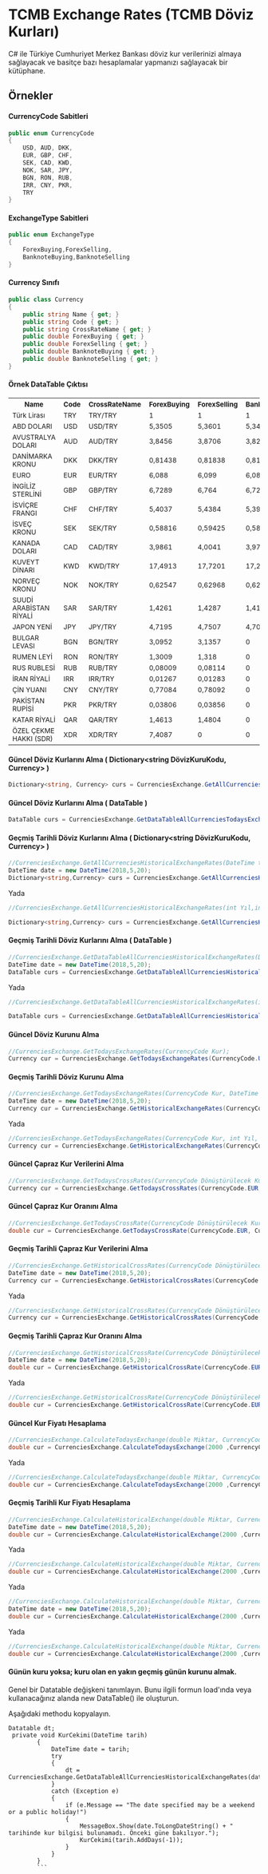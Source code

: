 TCMB Exchange Rates (TCMB Döviz Kurları)
=======
C# ile Türkiye Cumhuriyet Merkez Bankası döviz kur verilerinizi almaya sağlayacak ve basitçe bazı hesaplamalar yapmanızı sağlayacak bir kütüphane.

## Örnekler

#### CurrencyCode Sabitleri


```c#
public enum CurrencyCode
{
    USD, AUD, DKK,
    EUR, GBP, CHF,
    SEK, CAD, KWD,
    NOK, SAR, JPY,
    BGN, RON, RUB,
    IRR, CNY, PKR,
    TRY
}
```

#### ExchangeType Sabitleri

```c#
public enum ExchangeType
{
    ForexBuying,ForexSelling,
    BanknoteBuying,BanknoteSelling
}
```

#### Currency Sınıfı

```c#
public class Currency
{
    public string Name { get; }
    public string Code { get; }
    public string CrossRateName { get; }
    public double ForexBuying { get; }
    public double ForexSelling { get; }
    public double BanknoteBuying { get; }
    public double BanknoteSelling { get; }
}
```

#### Örnek DataTable Çıktısı

<table><tr><th><sub>Name</th></sub><th><sub>Code</th></sub><th><sub>CrossRateName</th></sub><th><sub>ForexBuying</th></sub><th><sub>ForexSelling</th></sub><th><sub>BanknoteBuying</th></sub><th><sub>BanknoteSelling</th></sub></tr><tr><td><sub>Türk Lirası</td></sub><td><sub>TRY</td></sub><td><sub>TRY/TRY</td></sub><td><sub>1</td></sub><td><sub>1</td></sub><td><sub>1</td></sub><td><sub>1</td></sub></tr><tr><td><sub>ABD DOLARI</td></sub><td><sub>USD</td></sub><td><sub>USD/TRY</td></sub><td><sub>5,3505</td></sub><td><sub>5,3601</td></sub><td><sub>5,3467</td></sub><td><sub>5,3682</td></sub></tr><tr><td><sub>AVUSTRALYA DOLARI</td></sub><td><sub>AUD</td></sub><td><sub>AUD/TRY</td></sub><td><sub>3,8456</td></sub><td><sub>3,8706</td></sub><td><sub>3,8279</td></sub><td><sub>3,8939</td></sub></tr><tr><td><sub>DANİMARKA KRONU</td></sub><td><sub>DKK</td></sub><td><sub>DKK/TRY</td></sub><td><sub>0,81438</td></sub><td><sub>0,81838</td></sub><td><sub>0,81381</td></sub><td><sub>0,82026</td></sub></tr><tr><td><sub>EURO</td></sub><td><sub>EUR</td></sub><td><sub>EUR/TRY</td></sub><td><sub>6,088</td></sub><td><sub>6,099</td></sub><td><sub>6,0837</td></sub><td><sub>6,1081</td></sub></tr><tr><td><sub>İNGİLİZ STERLİNİ</td></sub><td><sub>GBP</td></sub><td><sub>GBP/TRY</td></sub><td><sub>6,7289</td></sub><td><sub>6,764</td></sub><td><sub>6,7242</td></sub><td><sub>6,7741</td></sub></tr><tr><td><sub>İSVİÇRE FRANGI</td></sub><td><sub>CHF</td></sub><td><sub>CHF/TRY</td></sub><td><sub>5,4037</td></sub><td><sub>5,4384</td></sub><td><sub>5,3956</td></sub><td><sub>5,4465</td></sub></tr><tr><td><sub>İSVEÇ KRONU</td></sub><td><sub>SEK</td></sub><td><sub>SEK/TRY</td></sub><td><sub>0,58816</td></sub><td><sub>0,59425</td></sub><td><sub>0,58775</td></sub><td><sub>0,59562</td></sub></tr><tr><td><sub>KANADA DOLARI</td></sub><td><sub>CAD</td></sub><td><sub>CAD/TRY</td></sub><td><sub>3,9861</td></sub><td><sub>4,0041</td></sub><td><sub>3,9714</td></sub><td><sub>4,0193</td></sub></tr><tr><td><sub>KUVEYT DİNARI</td></sub><td><sub>KWD</td></sub><td><sub>KWD/TRY</td></sub><td><sub>17,4913</td></sub><td><sub>17,7201</td></sub><td><sub>17,2289</td></sub><td><sub>17,9859</td></sub></tr><tr><td><sub>NORVEÇ KRONU</td></sub><td><sub>NOK</td></sub><td><sub>NOK/TRY</td></sub><td><sub>0,62547</td></sub><td><sub>0,62968</td></sub><td><sub>0,62504</td></sub><td><sub>0,63113</td></sub></tr><tr><td><sub>SUUDİ ARABİSTAN RİYALİ</td></sub><td><sub>SAR</td></sub><td><sub>SAR/TRY</td></sub><td><sub>1,4261</td></sub><td><sub>1,4287</td></sub><td><sub>1,4154</td></sub><td><sub>1,4394</td></sub></tr><tr><td><sub>JAPON YENİ</td></sub><td><sub>JPY</td></sub><td><sub>JPY/TRY</td></sub><td><sub>4,7195</td></sub><td><sub>4,7507</td></sub><td><sub>4,702</td></sub><td><sub>4,7688</td></sub></tr><tr><td><sub>BULGAR LEVASI</td></sub><td><sub>BGN</td></sub><td><sub>BGN/TRY</td></sub><td><sub>3,0952</td></sub><td><sub>3,1357</td></sub><td><sub>0</td></sub><td><sub>0</td></sub></tr><tr><td><sub>RUMEN LEYİ</td></sub><td><sub>RON</td></sub><td><sub>RON/TRY</td></sub><td><sub>1,3009</td></sub><td><sub>1,318</td></sub><td><sub>0</td></sub><td><sub>0</td></sub></tr><tr><td><sub>RUS RUBLESİ</td></sub><td><sub>RUB</td></sub><td><sub>RUB/TRY</td></sub><td><sub>0,08009</td></sub><td><sub>0,08114</td></sub><td><sub>0</td></sub><td><sub>0</td></sub></tr><tr><td><sub>İRAN RİYALİ</td></sub><td><sub>IRR</td></sub><td><sub>IRR/TRY</td></sub><td><sub>0,01267</td></sub><td><sub>0,01283</td></sub><td><sub>0</td></sub><td><sub>0</td></sub></tr><tr><td><sub>ÇİN YUANI</td></sub><td><sub>CNY</td></sub><td><sub>CNY/TRY</td></sub><td><sub>0,77084</td></sub><td><sub>0,78092</td></sub><td><sub>0</td></sub><td><sub>0</td></sub></tr><tr><td><sub>PAKİSTAN RUPİSİ</td></sub><td><sub>PKR</td></sub><td><sub>PKR/TRY</td></sub><td><sub>0,03806</td></sub><td><sub>0,03856</td></sub><td><sub>0</td></sub><td><sub>0</td></sub></tr><tr><td><sub>KATAR RİYALİ</td></sub><td><sub>QAR</td></sub><td><sub>QAR/TRY</td></sub><td><sub>1,4613</td></sub><td><sub>1,4804</td></sub><td><sub>0</td></sub><td><sub>0</td></sub></tr><tr><td><sub>ÖZEL ÇEKME HAKKI (SDR)                            </td></sub><td><sub>XDR</td></sub><td><sub>XDR/TRY</td></sub><td><sub>7,4087</td></sub><td><sub>0</td></sub><td><sub>0</td></sub><td><sub>0</td></sub></tr></table>

#### Güncel Döviz Kurlarını Alma ( Dictionary<string DövizKuruKodu, Currency> )

```c#
Dictionary<string, Currency> curs = CurrenciesExchange.GetAllCurrenciesTodaysExchangeRates();
```

#### Güncel Döviz Kurlarını Alma ( DataTable )

```c#
DataTable curs = CurrenciesExchange.GetDataTableAllCurrenciesTodaysExchangeRates();
```

#### Geçmiş Tarihli Döviz Kurlarını Alma ( Dictionary<string DövizKuruKodu, Currency> )

```c#
//CurrenciesExchange.GetAllCurrenciesHistoricalExchangeRates(DateTime tarih);
DateTime date = new DateTime(2018,5,20);
Dictionary<string,Currency> curs = CurrenciesExchange.GetAllCurrenciesHistoricalExchangeRates(date);
```
Yada

```c#
//CurrenciesExchange.GetAllCurrenciesHistoricalExchangeRates(int Yıl,int Ay, int Gün);

Dictionary<string,Currency> curs = CurrenciesExchange.GetAllCurrenciesHistoricalExchangeRates(2018,5,20);
```

#### Geçmiş Tarihli Döviz Kurlarını Alma ( DataTable )

```c#
//CurrenciesExchange.GetDataTableAllCurrenciesHistoricalExchangeRates(DateTime tarih);
DateTime date = new DateTime(2018,5,20);
DataTable curs = CurrenciesExchange.GetDataTableAllCurrenciesHistoricalExchangeRates(date);
```
Yada

```c#
//CurrenciesExchange.GetDataTableAllCurrenciesHistoricalExchangeRates(int Yıl, int Ay, int Gün);

DataTable curs = CurrenciesExchange.GetDataTableAllCurrenciesHistoricalExchangeRates(2018,5,20);
```

#### Güncel Döviz Kurunu Alma

```c#
//CurrenciesExchange.GetTodaysExchangeRates(CurrencyCode Kur);
Currency cur = CurrenciesExchange.GetTodaysExchangeRates(CurrencyCode.USD);
```

#### Geçmiş Tarihli Döviz Kurunu Alma

```c#
//CurrenciesExchange.GetTodaysExchangeRates(CurrencyCode Kur, DateTime tarih);
DateTime date = new DateTime(2018,5,20);
Currency cur = CurrenciesExchange.GetHistoricalExchangeRates(CurrencyCode.USD,date);
```
Yada

```c#
//CurrenciesExchange.GetTodaysExchangeRates(CurrencyCode Kur, int Yıl, int Ay, int Gün);
Currency cur = CurrenciesExchange.GetHistoricalExchangeRates(CurrencyCode.USD, 2018, 5, 20);
```

#### Güncel Çapraz Kur Verilerini Alma

```c#
//CurrenciesExchange.GetTodaysCrossRates(CurrencyCode Dönüştürülecek Kur, CurrencyCode Şuanki Kur);
Currency cur = CurrenciesExchange.GetTodaysCrossRates(CurrencyCode.EUR, CurrencyCode.USD);
```    

#### Güncel Çapraz Kur Oranını Alma

```c#
//CurrenciesExchange.GetTodaysCrossRate(CurrencyCode Dönüştürülecek Kur, CurrencyCode Şuanki Kur);
double cur = CurrenciesExchange.GetTodaysCrossRate(CurrencyCode.EUR, CurrencyCode.USD);
``` 

#### Geçmiş Tarihli Çapraz Kur Verilerini Alma

```c#
//CurrenciesExchange.GetHistoricalCrossRates(CurrencyCode Dönüştürülecek Kur, CurrencyCode Şuanki Kur, DateTime tarih);
DateTime date = new DateTime(2018,5,20);
Currency cur = CurrenciesExchange.GetHistoricalCrossRates(CurrencyCode.EUR, CurrencyCode.USD, date);
```   

Yada

```c#
//CurrenciesExchange.GetHistoricalCrossRates(CurrencyCode Dönüştürülecek Kur, CurrencyCode Şuanki Kur, int Yıl, int Ay, int Gün);
Currency cur = CurrenciesExchange.GetHistoricalCrossRates(CurrencyCode.EUR, CurrencyCode.USD, 2018, 5, 20);
```   

#### Geçmiş Tarihli Çapraz Kur Oranını Alma

```c#
//CurrenciesExchange.GetHistoricalCrossRate(CurrencyCode Dönüştürülecek Kur, CurrencyCode Şuanki Kur, DateTime tarih);
DateTime date = new DateTime(2018,5,20);
double cur = CurrenciesExchange.GetHistoricalCrossRate(CurrencyCode.EUR, CurrencyCode.USD, date);
```   

Yada

```c#
//CurrenciesExchange.GetHistoricalCrossRate(CurrencyCode Dönüştürülecek Kur, CurrencyCode Şuanki Kur, int Yıl, int Ay, int Gün);
double cur = CurrenciesExchange.GetHistoricalCrossRate(CurrencyCode.EUR, CurrencyCode.USD, 2018, 5, 20);
```  

#### Güncel Kur Fiyatı Hesaplama

```c#
//CurrenciesExchange.CalculateTodaysExchange(double Miktar, CurrencyCode Şuanki Kur, CurrencyCode Dönüştürülecek Kur);
double cur = CurrenciesExchange.CalculateTodaysExchange(2000 ,CurrencyCode.TRY, CurrencyCode.USD);
```  
Yada

```c#
//CurrenciesExchange.CalculateTodaysExchange(double Miktar, CurrencyCode Şuanki Kur, CurrencyCode Dönüştürülecek Kur, ExchangeType Dönüşüm Tipi);
double cur = CurrenciesExchange.CalculateTodaysExchange(2000 ,CurrencyCode.TRY, CurrencyCode.USD,.ExchangeType.BanknoteBuying);
``` 

#### Geçmiş Tarihli Kur Fiyatı Hesaplama

```c#
//CurrenciesExchange.CalculateHistoricalExchange(double Miktar, CurrencyCode Şuanki Kur, CurrencyCode Dönüştürülecek Kur, DateTime tarih);
DateTime date = new DateTime(2018,5,20);
double cur = CurrenciesExchange.CalculateHistoricalExchange(2000 ,CurrencyCode.TRY, CurrencyCode.USD, date);
```  
Yada

```c#
//CurrenciesExchange.CalculateHistoricalExchange(double Miktar, CurrencyCode Şuanki Kur, CurrencyCode Dönüştürülecek Kur, int Yıl, int Ay, int Gün);
double cur = CurrenciesExchange.CalculateHistoricalExchange(2000 ,CurrencyCode.TRY, CurrencyCode.USD, 2018,5,20);
```  
Yada

```c#
//CurrenciesExchange.CalculateHistoricalExchange(double Miktar, CurrencyCode Şuanki Kur, CurrencyCode Dönüştürülecek Kur, ExchangeType Dönüşüm Tipi, DateTime tarih);
DateTime date = new DateTime(2018,5,20);
double cur = CurrenciesExchange.CalculateHistoricalExchange(2000 ,CurrencyCode.TRY, CurrencyCode.USD, .ExchangeType.BanknoteBuying, date);
```  
Yada

```c#
//CurrenciesExchange.CalculateHistoricalExchange(double Miktar, CurrencyCode Şuanki Kur, CurrencyCode Dönüştürülecek Kur,.ExchangeType.BanknoteBuying,ExchangeType Dönüşüm Tipi, int Yıl, int Ay, int Gün);
double cur = CurrenciesExchange.CalculateHistoricalExchange(2000 ,CurrencyCode.TRY, CurrencyCode.USD, .ExchangeType.BanknoteBuying, 2018,5,20);
```  




#### Günün kuru yoksa; kuru olan en yakın geçmiş günün kurunu almak.

Genel bir Datatable değişkeni tanımlayın. Bunu ilgili formun load'ında veya kullanacağınız alanda new DataTable() ile oluşturun. 

Aşağıdaki methodu kopyalayın. 

```  
Datatable dt;
 private void KurCekimi(DateTime tarih)
        {
            DateTime date = tarih;
            try
            {
                dt = CurrenciesExchange.GetDataTableAllCurrenciesHistoricalExchangeRates(date);
            }
            catch (Exception e)
            {
                if (e.Message == "The date specified may be a weekend or a public holiday!")
                {
                    MessageBox.Show(date.ToLongDateString() + " tarihinde kur bilgisi bulunamadı. Önceki güne bakılıyor.");
                    KurCekimi(tarih.AddDays(-1));
                }
            }
        }
        ```  

